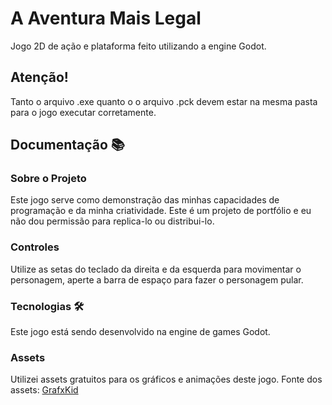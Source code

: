 # A Aventura Mais Legal
Jogo 2D de ação e plataforma feito utilizando a engine Godot.

## Atenção!
Tanto o arquivo .exe quanto o o arquivo .pck devem estar na mesma pasta para o jogo executar corretamente.

## Documentação 📚

### Sobre o Projeto
Este jogo serve como demonstração das minhas capacidades de programação e da minha criatividade. Este é um projeto de portfólio e eu não dou permissão para replica-lo ou distribui-lo.

### Controles
Utilize as setas do teclado da direita e da esquerda para movimentar o personagem, aperte a barra de espaço para fazer o personagem pular.

### Tecnologias 🛠
Este jogo está sendo desenvolvido na engine de games Godot.

### Assets
Utilizei assets gratuitos para os gráficos e animações deste jogo.
Fonte dos assets: [GrafxKid](https://grafxkid.itch.io)
